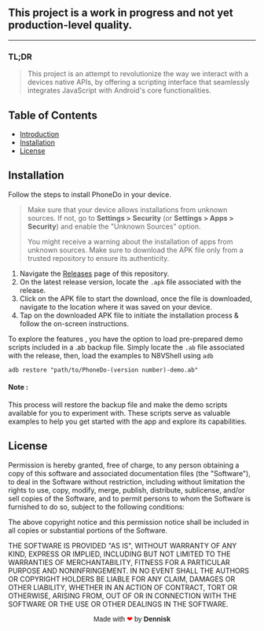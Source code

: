 ## This project is a work in progress and not yet production-level quality.

<!--
## PhoneDo

<p align="center">
  <img src="https://github.com/MurageKabui/N8VShell/blob/main/Preview/PhoneDo.png?raw=true" alt="PhoneDo Logo" width="128" height="103">
</p>

<p align="center">
<i>PhoneDo<i><br>
<b>Script Android the JS way.<b>

</p>

-->
<hr>

### TL;DR 
> This project is an attempt to revolutionize the way we interact with a devices native APIs, by offering a scripting interface that seamlessly integrates JavaScript with Android's core functionalities.

## Table of Contents

- [Introduction](#introduction)
- [Installation](#installation)
- [License](#license)


## Installation
Follow the steps to install PhoneDo in your device.
> Make sure that your device allows installations from unknown sources. If not, go to **Settings > Security** (or **Settings > Apps > Security**) and enable the "Unknown Sources" option.
> 
 > You might receive a warning about the installation of apps from unknown sources. Make sure to download the APK file only from a trusted repository to ensure its authenticity.


1.  Navigate the [Releases](https://github.com/MurageKabui/PhoneDo/releases) page of this repository.
2.  On the latest release version,  locate the  `.apk` file associated with the release.
3.  Click on the APK file to start the download,  once the file is downloaded, navigate to the location where it was saved on your device.
 4.  Tap on the downloaded APK file to initiate the installation process & follow the on-screen instructions.

To explore the features , you have the option to load pre-prepared demo scripts included in a .ab backup file. Simply locate the `.ab` file associated with the release, then, load the examples to N8VShell using `adb` 
```batch script
adb restore "path/to/PhoneDo-(version number)-demo.ab"
```
#### Note :
This process will restore the backup file and make the demo scripts available for you to experiment with. These scripts serve as valuable examples to help you get started with the app and explore its capabilities.


## License
Permission is hereby granted, free of charge, to any person obtaining
a copy of this software and associated documentation files (the
"Software"), to deal in the Software without restriction, including
without limitation the rights to use, copy, modify, merge, publish,
distribute, sublicense, and/or sell copies of the Software, and to
permit persons to whom the Software is furnished to do so, subject to
the following conditions:

The above copyright notice and this permission notice shall be
included in all copies or substantial portions of the Software.

THE SOFTWARE IS PROVIDED "AS IS", WITHOUT WARRANTY OF ANY KIND,
EXPRESS OR IMPLIED, INCLUDING BUT NOT LIMITED TO THE WARRANTIES OF
MERCHANTABILITY, FITNESS FOR A PARTICULAR PURPOSE AND
NONINFRINGEMENT. IN NO EVENT SHALL THE AUTHORS OR COPYRIGHT HOLDERS BE
LIABLE FOR ANY CLAIM, DAMAGES OR OTHER LIABILITY, WHETHER IN AN ACTION
OF CONTRACT, TORT OR OTHERWISE, ARISING FROM, OUT OF OR IN CONNECTION
WITH THE SOFTWARE OR THE USE OR OTHER DEALINGS IN THE SOFTWARE.


<div style="text-align: center; font-family: Arial;">
  Made with <span style="color: red;">❤</span> by <strong>Dennisk</strong>
</div>
